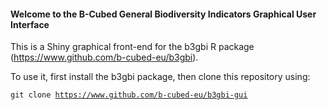
#### Welcome to the B-Cubed General Biodiversity Indicators Graphical User Interface

This is a Shiny graphical front-end for the b3gbi R package
(<https://www.github.com/b-cubed-eu/b3gbi>).

To use it, first install the b3gbi package, then clone this repository
using:

<code>git clone <https://www.github.com/b-cubed-eu/b3gbi-gui></code>

